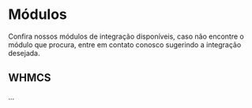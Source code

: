 # Módulos

Confira nossos módulos de integração disponíveis, caso não encontre o módulo que procura, entre em contato conosco sugerindo a integração desejada.

## WHMCS

...